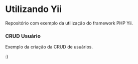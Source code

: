 # Utilizando Yii

Repositório com exemplo da utilização do framework PHP Yii.

### CRUD Usuário

Exemplo da criação da CRUD de usuários.

:)